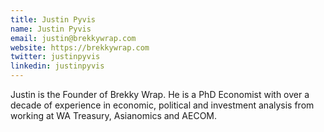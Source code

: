 ```yaml
---
title: Justin Pyvis
name: Justin Pyvis
email: justin@brekkywrap.com
website: https://brekkywrap.com
twitter: justinpyvis
linkedin: justinpyvis
---
```


Justin is the Founder of Brekky Wrap. He is a PhD Economist with over a decade of experience in economic, political and investment analysis from working at WA Treasury, Asianomics and AECOM.